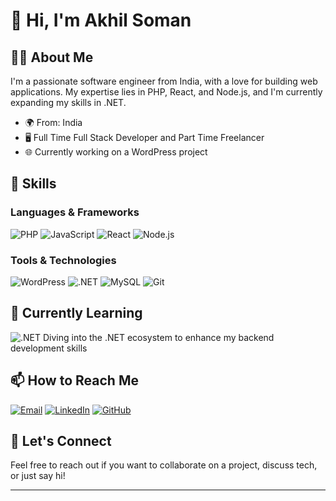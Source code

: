 # 👋 Hi, I'm Akhil Soman

## 👨‍💻 About Me

I'm a passionate software engineer from India, with a love for building web applications. My expertise lies in PHP, React, and Node.js, and I'm currently expanding my skills in .NET.

- 🌍 From: India
- 🖥️ Full Time Full Stack Developer and Part Time Freelancer
- 🌐 Currently working on a WordPress project

## 🚀 Skills

### Languages & Frameworks
![PHP](https://img.shields.io/badge/PHP-777BB4?style=for-the-badge&logo=php&logoColor=white)
![JavaScript](https://img.shields.io/badge/JavaScript-F7DF1E?style=for-the-badge&logo=javascript&logoColor=black)
![React](https://img.shields.io/badge/React-61DAFB?style=for-the-badge&logo=react&logoColor=black)
![Node.js](https://img.shields.io/badge/Node.js-339933?style=for-the-badge&logo=nodedotjs&logoColor=white)

### Tools & Technologies
![WordPress](https://img.shields.io/badge/WordPress-21759B?style=for-the-badge&logo=wordpress&logoColor=white)
![.NET](https://img.shields.io/badge/.NET-512BD4?style=for-the-badge&logo=dotnet&logoColor=white)
![MySQL](https://img.shields.io/badge/MySQL-4479A1?style=for-the-badge&logo=mysql&logoColor=white)
![Git](https://img.shields.io/badge/Git-F05032?style=for-the-badge&logo=git&logoColor=white)

## 🌱 Currently Learning
![.NET](https://img.shields.io/badge/.NET-512BD4?style=for-the-badge&logo=dotnet&logoColor=white) Diving into the .NET ecosystem to enhance my backend development skills

## 📫 How to Reach Me
[![Email](https://img.shields.io/badge/Email-D14836?style=for-the-badge&logo=gmail&logoColor=white)](mailto:psakhilsoman@gmail.com)
[![LinkedIn](https://img.shields.io/badge/LinkedIn-0077B5?style=for-the-badge&logo=linkedin&logoColor=white)](https://www.linkedin.com/in/psakhilsoman)
[![GitHub](https://img.shields.io/badge/GitHub-100000?style=for-the-badge&logo=github&logoColor=white)](https://github.com/psakhilsoman)


## 💬 Let's Connect

Feel free to reach out if you want to collaborate on a project, discuss tech, or just say hi!

---

